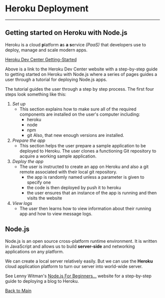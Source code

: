 # Heroku Deployment
---
## Getting started on Heroku with Node.js

Heroku is a cloud **p**latform **a**s **a** **s**ervice *(PaaS)* that developers use to deploy, manage and scale modern apps.

[Heroku Dev Center Getting-Started](https://devcenter.heroku.com/articles/getting-started-with-nodejs)

Above is a link to the Heroku Dev Center website with a step-by-step guide to getting started on Heroku with Node.js where a series of pages guides a user through a tutorial for deploying Node.js apps.

The tutorial guides the user through a step by step process. The first four steps look something like this:

1. *Set up* 
   - This section explains how to make sure all of the required components are installed on the user's computer including:
     - heroku
     - node
     - npm
     - git
   Also, that new enough versions are installed.
1. *Prepare the app*
   - This section helps the user prepare a sample application to be deployed to Heroku.
     The user clones a functioning Git repository to acquire a working sample application.
1. *Deploy the app*
   - The user is instructed to create an app on Heroku and also a git remote associated with their local git repository. 
     - the app is randomly named unless a parameter is given to specify one
     - the code is then deployed by push it to heroku
     - the user ensures that an instance of the app is running and then visits the website
1. *View logs*
   - The user then learns how to view information about their running app and how to view message logs.


## Node.js

Node.js is an open source cross-platform runtime environment. It is written in JavaScript and allows us to build **server-side** and networking applications on any platform.

We can create a local server relatively easily. But we can use the **Heroku** cloud application platform to turn our server into world-wide server.

See Lenny Witman's [Node.js For Beginners...](https://howtonode.org/deploy-blog-to-heroku) website for a step-by-step guide to deploying a blog to Heroku.


[Back to Main](../README.md)